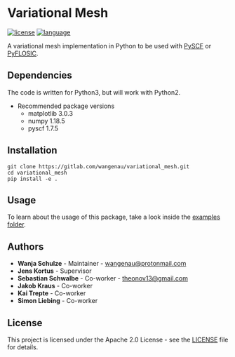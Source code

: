 # Variational Mesh
[![license](https://img.shields.io/badge/license-APACHE2-green)](https://www.apache.org/licenses/LICENSE-2.0)
[![language](https://img.shields.io/badge/language-Python3-blue)](https://www.python.org/)

A variational mesh implementation in Python to be used with [PySCF](https://github.com/pyscf/pyscf) or [PyFLOSIC](https://github.com/pyflosic/pyflosic).

## Dependencies

The code is written for Python3, but will work with Python2.

* Recommended package versions
  * matplotlib 3.0.3
  * numpy 1.18.5
  * pyscf 1.7.5

## Installation

```
git clone https://gitlab.com/wangenau/variational_mesh.git
cd variational_mesh
pip install -e .
```

## Usage

To learn about the usage of this package, take a look inside the [examples folder](examples).

## Authors

* **Wanja Schulze** - Maintainer - wangenau@protonmail.com
* **Jens Kortus** - Supervisor
* **Sebastian Schwalbe** - Co-worker - theonov13@gmail.com    
* **Jakob Kraus** - Co-worker
* **Kai Trepte** - Co-worker
* **Simon Liebing** - Co-worker

## License

This project is licensed under the Apache 2.0 License - see the [LICENSE](LICENSE) file for details.
